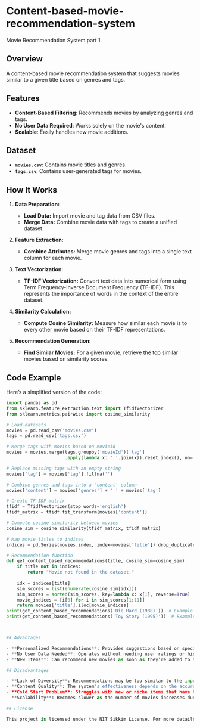 # Content-based-movie-recommendation-system  
Movie Recommendation System part 1 


## Overview

A content-based movie recommendation system that suggests movies similar to a given title based on genres and tags.
## Features

- **Content-Based Filtering**: Recommends movies by analyzing genres and tags.
- **No User Data Required**: Works solely on the movie's content.
- **Scalable**: Easily handles new movie additions.

## Dataset

- **`movies.csv`**: Contains movie titles and genres.
- **`tags.csv`**: Contains user-generated tags for movies.


## How It Works

1. **Data Preparation:**
   - **Load Data:** Import movie and tag data from CSV files.
   - **Merge Data:** Combine movie data with tags to create a unified dataset.

2. **Feature Extraction:**
   - **Combine Attributes:** Merge movie genres and tags into a single text column for each movie.

3. **Text Vectorization:**
   - **TF-IDF Vectorization:** Convert text data into numerical form using Term Frequency-Inverse Document Frequency (TF-IDF). This represents the importance of words in the context of the entire dataset.

4. **Similarity Calculation:**
   - **Compute Cosine Similarity:** Measure how similar each movie is to every other movie based on their TF-IDF representations.

5. **Recommendation Generation:**
   - **Find Similar Movies:** For a given movie, retrieve the top similar movies based on similarity scores.

## Code Example

Here’s a simplified version of the code:

```python
import pandas as pd
from sklearn.feature_extraction.text import TfidfVectorizer
from sklearn.metrics.pairwise import cosine_similarity

# Load datasets
movies = pd.read_csv('movies.csv')
tags = pd.read_csv('tags.csv')

# Merge tags with movies based on movieId
movies = movies.merge(tags.groupby('movieId')['tag']
                      .apply(lambda x: ' '.join(x)).reset_index(), on='movieId', how='left')

# Replace missing tags with an empty string
movies['tag'] = movies['tag'].fillna('')

# Combine genres and tags into a 'content' column
movies['content'] = movies['genres'] + ' ' + movies['tag']

# Create TF-IDF matrix
tfidf = TfidfVectorizer(stop_words='english')
tfidf_matrix = tfidf.fit_transform(movies['content'])

# Compute cosine similarity between movies
cosine_sim = cosine_similarity(tfidf_matrix, tfidf_matrix)

# Map movie titles to indices
indices = pd.Series(movies.index, index=movies['title']).drop_duplicates()

# Recommendation function
def get_content_based_recommendations(title, cosine_sim=cosine_sim):
    if title not in indices:
        return "Movie not found in the dataset."
    
    idx = indices[title]
    sim_scores = list(enumerate(cosine_sim[idx]))
    sim_scores = sorted(sim_scores, key=lambda x: x[1], reverse=True)
    movie_indices = [i[0] for i in sim_scores[1:11]]
    return movies['title'].iloc[movie_indices]
print(get_content_based_recommendations('Die Hard (1988)'))  # Example 1
print(get_content_based_recommendations('Toy Story (1995)'))  # Example 2



## Advantages

- **Personalized Recommendations**: Provides suggestions based on specific movie attributes, making them relevant to the user’s interests.
- **No User Data Needed**: Operates without needing user ratings or history.
- **New Items**: Can recommend new movies as soon as they’re added to the dataset.

## Disadvantages

- **Lack of Diversity**: Recommendations may be too similar to the input item, potentially missing out on different genres or styles.
- **Content Quality**: The system's effectiveness depends on the accuracy and richness of the movie descriptions (genres and tags).
- **Cold Start Problem**: Struggles with new or niche items that have limited or generic content.
- **Scalability**: Becomes slower as the number of movies increases due to the complexity of similarity calculations.

## License

This project is licensed under the NIT Sikkim License. For more details, see the [LICENSE](LICENSE) file.
